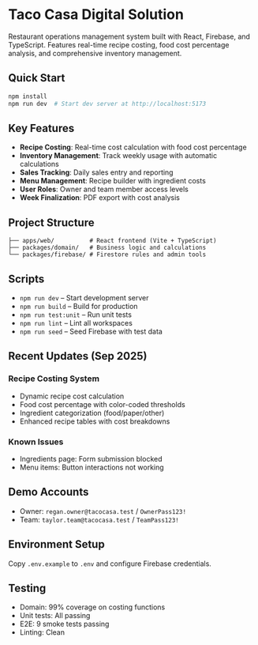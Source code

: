 # Taco Casa Digital Solution

Restaurant operations management system built with React, Firebase, and TypeScript. Features real-time recipe costing, food cost percentage analysis, and comprehensive inventory management.

## Quick Start

```bash
npm install
npm run dev  # Start dev server at http://localhost:5173
```

## Key Features

- **Recipe Costing**: Real-time cost calculation with food cost percentage
- **Inventory Management**: Track weekly usage with automatic calculations
- **Sales Tracking**: Daily sales entry and reporting
- **Menu Management**: Recipe builder with ingredient costs
- **User Roles**: Owner and team member access levels
- **Week Finalization**: PDF export with cost analysis

## Project Structure

```
├── apps/web/          # React frontend (Vite + TypeScript)
├── packages/domain/   # Business logic and calculations
└── packages/firebase/ # Firestore rules and admin tools
```

## Scripts

- `npm run dev` – Start development server
- `npm run build` – Build for production
- `npm run test:unit` – Run unit tests
- `npm run lint` – Lint all workspaces
- `npm run seed` – Seed Firebase with test data

## Recent Updates (Sep 2025)

### Recipe Costing System
- Dynamic recipe cost calculation
- Food cost percentage with color-coded thresholds
- Ingredient categorization (food/paper/other)
- Enhanced recipe tables with cost breakdowns

### Known Issues
- Ingredients page: Form submission blocked
- Menu items: Button interactions not working

## Demo Accounts

- Owner: `regan.owner@tacocasa.test` / `OwnerPass123!`
- Team: `taylor.team@tacocasa.test` / `TeamPass123!`

## Environment Setup

Copy `.env.example` to `.env` and configure Firebase credentials.

## Testing

- Domain: 99% coverage on costing functions
- Unit tests: All passing
- E2E: 9 smoke tests passing
- Linting: Clean
